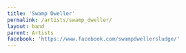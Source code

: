 ```yaml
---
title: 'Swamp Dweller'
permalink: /artists/swamp_dweller/
layout: band
parent: Artists
facebook: 'https://www.facebook.com/swampdwellersludge/'
---
```

